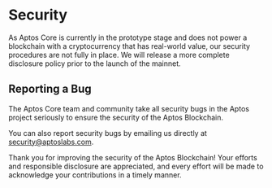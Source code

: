 # Security

As Aptos Core is currently in the prototype stage and does not power a blockchain with a cryptocurrency that has real-world value, our security procedures are not fully in place. We will release a more complete disclosure policy prior to the launch of the mainnet.

## Reporting a Bug

The Aptos Core team and community take all security bugs in the Aptos project seriously to ensure the security of the Aptos Blockchain.

You can also report security bugs by emailing us directly at security@aptoslabs.com.

Thank you for improving the security of the Aptos Blockchain! Your efforts and responsible disclosure are appreciated, and every effort will be made to acknowledge your contributions in a timely manner.
